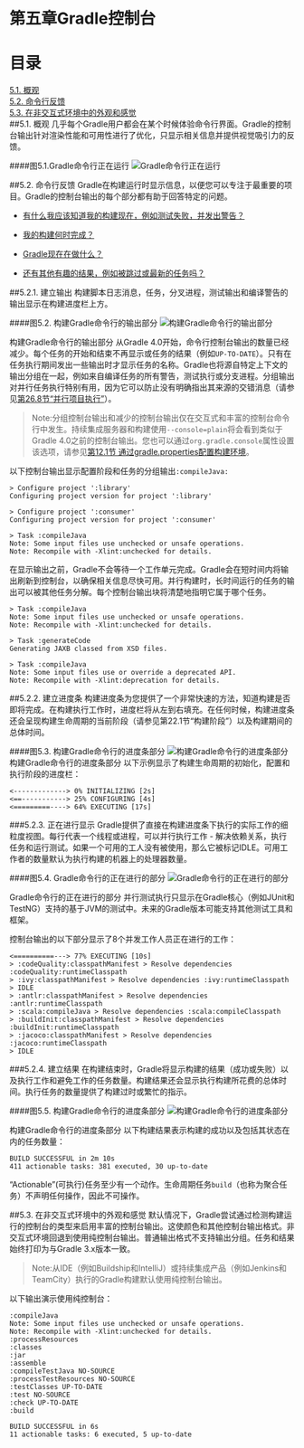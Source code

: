 # 第五章Gradle控制台
**目录**
=======
[5.1. 概观](#5.1.-概观)\
[5.2. 命令行反馈](#5.2.-命令行反馈)\
[5.3. 在非交互式环境中的外观和感觉](#5.3.-在非交互式环境中的外观和感觉)\
##5.1. 概观
几乎每个Gradle用户都会在某个时候体验命令行界面。Gradle的控制台输出针对渲染性能和可用性进行了优化，只显示相关信息并提供视觉吸引力的反馈。

####图5.1.Gradle命令行正在运行
![Gradle命令行正在运行](https://docs.gradle.org/4.4.1/userguide/img/console-animation.gif "Gradle命令行正在运行")


##5.2. 命令行反馈
Gradle在构建运行时显示信息，以便您可以专注于最重要的项目。Gradle的控制台输出的每个部分都有助于回答特定的问题。

* [有什么我应该知道我的构建现在，例如测试失败，并发出警告？](#图5.2.-构建gradle命令行的输出部分)

* [我的构建何时完成？](#图5.3.-构建gradle命令行的进度条部分)

* [Gradle现在在做什么？](#图5.4.-gradle命令行的正在进行的部分)

* [还有其他有趣的结果，例如被跳过或最新的任务吗？](#图5.5.-构建gradle命令行的进度条部分)

##5.2.1. 建立输出
构建脚本日志消息，任务，分叉进程，测试输出和编译警告的输出显示在构建进度栏上方。

####图5.2. 构建Gradle命令行的输出部分
![构建Gradle命令行的输出部分](https://docs.gradle.org/4.4.1/userguide/img/console-build-output.jpg "构建Gradle命令行的输出部分")

构建Gradle命令行的输出部分
从Gradle 4.0开始，命令行控制台输出的数量已经减少。每个任务的开始和结束不再显示或任务的结果（例如`UP-TO-DATE`）。只有在任务执行期间发出一些输出时才显示任务的名称。Gradle也将源自特定上下文的输出分组在一起，例如来自编译任务的所有警告，测试执行或分支进程。分组输出对并行任务执行特别有用，因为它可以防止没有明确指出其来源的交错消息（请参见[第26.8节“并行项目执行”](https://docs.gradle.org/4.4.1/userguide/multi_project_builds.html#sec:parallel_execution)）。

>Note:分组控制台输出和减少的控制台输出仅在交互式和丰富的控制台命令行中发生。持续集成服务器和构建使用`--console=plain`将会看到类似于Gradle 4.0之前的控制台输出。您也可以通过`org.gradle.console`属性设置该选项，请参见[第12.1节 通过gradle.properties配置构建环境](https://docs.gradle.org/4.4.1/userguide/build_environment.html#sec:gradle_configuration_properties)。

以下控制台输出显示配置阶段和任务的分组输出`:compileJava:`

    > Configure project ':library'
    Configuring project version for project ':library'
    
    > Configure project ':consumer'
    Configuring project version for project ':consumer'
    
    > Task :compileJava
    Note: Some input files use unchecked or unsafe operations.
    Note: Recompile with -Xlint:unchecked for details.
在显示输出之前，Gradle不会等待一个工作单元完成。Gradle会在短时间内将输出刷新到控制台，以确保相关信息尽快可用。并行构建时，长时间运行的任务的输出可以被其他任务分解。每个控制台输出块将清楚地指明它属于哪个任务。
    
    > Task :compileJava
    Note: Some input files use unchecked or unsafe operations.
    Note: Recompile with -Xlint:unchecked for details.
    
    > Task :generateCode
    Generating JAXB classed from XSD files.
    
    > Task :compileJava
    Note: Some input files use or override a deprecated API.
    Note: Recompile with -Xlint:deprecation for details.
##5.2.2. 建立进度条
构建进度条为您提供了一个非常快速的方法，知道构建是否即将完成。在构建执行工作时，进度栏将从左到右填充。在任何时候，构建进度条还会呈现构建生命周期的当前阶段（请参见第22.1节“构建阶段”）以及构建期间的总体时间。

####图5.3. 构建Gradle命令行的进度条部分
![构建Gradle命令行的进度条部分](https://docs.gradle.org/4.4.1/userguide/img/console-build-progress-bar.jpg "构建Gradle命令行的进度条部分")
构建Gradle命令行的进度条部分
以下示例显示了构建生命周期的初始化，配置和执行阶段的进度栏：

    <-------------> 0% INITIALIZING [2s]
    <==-----------> 25% CONFIGURING [4s]
    <=========----> 64% EXECUTING [17s]
###5.2.3. 正在进行显示
Gradle提供了直接在构建进度条下执行的实际工作的细粒度视图。每行代表一个线程或进程，可以并行执行工作 - 解决依赖关系，执行任务和运行测试。如果一个可用的工人没有被使用，那么它被标记IDLE。可用工作者的数量默认为执行构建的机器上的处理器数量。

####图5.4. Gradle命令行的正在进行的部分
![Gradle命令行的正在进行的部分](https://docs.gradle.org/4.4.1/userguide/img/console-work-in-progress.jpg "Gradle命令行的正在进行的部分")

Gradle命令行的正在进行的部分
并行测试执行只显示在Gradle核心（例如JUnit和TestNG）支持的基于JVM的测试中。未来的Gradle版本可能支持其他测试工具和框架。

控制台输出的以下部分显示了8个并发工作人员正在进行的工作：

    <==========---> 77% EXECUTING [10s]
    > :codeQuality:classpathManifest > Resolve dependencies :codeQuality:runtimeClasspath
    > :ivy:classpathManifest > Resolve dependencies :ivy:runtimeClasspath
    > IDLE
    > :antlr:classpathManifest > Resolve dependencies :antlr:runtimeClasspath
    > :scala:compileJava > Resolve dependencies :scala:compileClasspath
    > :buildInit:classpathManifest > Resolve dependencies :buildInit:runtimeClasspath
    > :jacoco:classpathManifest > Resolve dependencies :jacoco:runtimeClasspath
    > IDLE
###5.2.4. 建立结果
在构建结束时，Gradle将显示构建的结果（成功或失败）以及执行工作和避免工作的任务数量。构建结果还会显示执行构建所花费的总体时间。执行任务的数量提供了构建过时或繁忙的指示。

####图5.5. 构建Gradle命令行的进度条部分
![构建Gradle命令行的进度条部分](https://docs.gradle.org/4.4.1/userguide/img/console-build-result.jpg "构建Gradle命令行的进度条部分")

构建Gradle命令行的进度条部分
以下构建结果表示构建的成功以及包括其状态在内的任务数量：

    BUILD SUCCESSFUL in 2m 10s
    411 actionable tasks: 381 executed, 30 up-to-date
“Actionable”(可执行)任务至少有一个动作。生命周期任务`build`（也称为聚合任务）不声明任何操作，因此不可操作。

##5.3. 在非交互式环境中的外观和感觉
默认情况下，Gradle尝试通过检测构建运行的控制台的类型来启用丰富的控制台输出。这使颜色和其他控制台输出格式。非交互式环境回退到使用纯控制台输出。普通输出格式不支持输出分组。任务和结果始终打印为与Gradle 3.x版本一致。

>Note:从IDE（例如Buildship和IntelliJ）或持续集成产品（例如Jenkins和TeamCity）执行的Gradle构建默认使用纯控制台输出。

以下输出演示使用纯控制台：

    :compileJava
    Note: Some input files use unchecked or unsafe operations.
    Note: Recompile with -Xlint:unchecked for details.
    :processResources
    :classes
    :jar
    :assemble
    :compileTestJava NO-SOURCE
    :processTestResources NO-SOURCE
    :testClasses UP-TO-DATE
    :test NO-SOURCE
    :check UP-TO-DATE
    :build
    
    BUILD SUCCESSFUL in 6s
    11 actionable tasks: 6 executed, 5 up-to-date